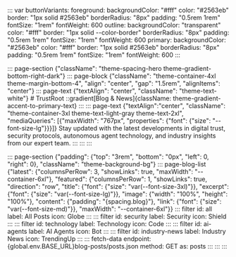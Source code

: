 ::: var
buttonVariants:
  foreground:
    backgroundColor: "#fff"
    color: "#2563eb"
    border: "1px solid #2563eb"
    borderRadius: "8px"
    padding: "0.5rem 1rem"
    fontSize: "1rem"
    fontWeight: 600
  outline:
    backgroundColor: "transparent"
    color: "#fff"
    border: "1px solid --color-border"
    borderRadius: "8px"
    padding: "0.5rem 1rem"
    fontSize: "1rem"
    fontWeight: 600
  primary:
    backgroundColor: "#2563eb"
    color: "#fff"
    border: "1px solid #2563eb"
    borderRadius: "8px"
    padding: "0.5rem 1rem"
    fontSize: "1rem"
    fontWeight: 600
:::

::: page-section {"className": "theme-spacing-hero theme-gradient-bottom-right-dark"}
  ::: page-block {"className": "theme-container-4xl theme-margin-bottom-4", "align": "center", "gap": "1.5rem", "alignItems": "center"}
    ::: page-text {"textAlign": "center", "className": "theme-text-white"}
    # TrustRoot ::gradient[Blog & News]{className: theme-gradient-accent-to-primary-text}
    :::
    ::: page-text {"textAlign":"center", "className": "theme-container-3xl theme-text-light-gray theme-text-2xl", "mediaQueries": [{"maxWidth": "767px", "properties": {"font": {"size": "--font-size-lg"}}}]}
    Stay updated with the latest developments in digital trust, security protocols, autonomous agent technology, and industry insights from our expert team.
    :::
  :::
:::

::: page-section {"padding": {"top": "3rem", "bottom": "0px", "left": 0, "right": 0}, "className": "theme-background-bg"}
  ::: page-blog-list {"latest": {"columnsPerRow": 3, "showLinks": true, "maxWidth": "--container-6xl"}, "featured": {"columnsPerRow": 1, "showLinks": true, "direction": "row", "title": {"font": {"size": "var(--font-size-3xl)"}}, "excerpt": {"font": {"size": "var(--font-size-lg)"}}, "image": {"width": "100%", "height": "100%"}, "content": {"padding": "{spacing.blog}"}, "link": {"font": {"size": "var(--font-size-md)"}}, "maxWidth": "--container-6xl"}}
    ::: filter
      id: all
      label: All Posts
      icon: Globe
    :::
    ::: filter
      id: security
      label: Security
      icon: Shield
    :::
    ::: filter
      id: technology
      label: Technology
      icon: Code
    :::
    ::: filter
      id: ai-agents
      label: AI Agents
      icon: Bot
    :::
    ::: filter
      id: industry-news
      label: Industry News
      icon: TrendingUp
    :::
    ::: fetch-data
      endpoint: {global.env.BASE_URL}blog-posts/posts.json
      method: GET
      as: posts
    :::
  :::
:::
